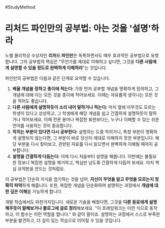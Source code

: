 #StudyMethod

# 리처드 파인만의 공부법: 아는 것을 '설명'하라

노벨 물리학상 수상자인 **리처드 파인만**은 독특하면서도 매우 효과적인 공부법으로 유명합니다. 그의 공부법의 핵심은 "무언가를 제대로 이해하고 싶다면, 그것을 **다른 사람에게 설명할 수 있을 정도로 완벽하게 이해하라**"는 것입니다.

파인만의 공부법은 다음과 같은 단계로 요약할 수 있습니다.

1. **배울 개념을 정하고 종이에 적는다:** 가장 먼저 공부할 개념을 명확하게 정의하고, 그 개념에 대해 아는 모든 것을 종이에 적어보세요. 이때는 자유롭게 생각나는 모든 것을 적어도 좋습니다.
2. **다른 사람에게 설명하듯이 소리 내어 말하거나 적는다:** 마치 옆에 아무것도 모르는 학생이 있다고 상상하고, 그 학생에게 해당 개념을 쉽고 간결하게 설명하듯이 말하거나 적어보세요. 이때 전문 용어나 복잡한 표현보다는, 누구나 이해할 수 있는 쉬운 언어를 사용하는 것이 중요합니다.
3. **막히는 부분이 있다면 다시 공부한다:** 설명하는 도중 막히거나, 특정 부분이 명확하게 설명되지 않는다면, 그 부분이 바로 당신이 제대로 이해하지 못한 부분입니다. 해당 부분을 다시 찾아보고, 관련된 자료를 다시 읽으면서 완벽하게 이해될 때까지 공부합니다.
4. **설명을 간결하게 다듬는다:** 이제 다시 처음부터 설명을 해봅니다. 이번에는 불필요한 정보나 복잡한 설명을 제거하고, 핵심만 남도록 간결하게 다듬어 보세요. 마치 핵심 요약본을 만드는 것처럼요.

이 공부법은 단순히 지식을 암기하는 것을 넘어, **자신이 무엇을 알고 무엇을 모르는지 정확히 파악**하게 해줍니다. 또한, 복잡한 개념을 단순화하여 설명하는 과정에서 **개념에 대한 깊은 이해**를 가능하게 합니다.

개발 학습에서도 마찬가지입니다. 새로운 기술을 배웠다면, 그것을 **다른 동료에게 설명해주듯이 말해보거나 블로그에 글로 정리**해보세요. "이 프레임워크는 이런 식으로 동작하고, 이 함수는 이런 역할을 합니다." 와 같이 말이죠. 설명하는 과정에서 스스로 부족한 부분을 발견하고, 더 깊이 있는 학습으로 이어질 수 있을 것입니다.